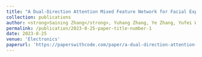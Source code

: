 ```yaml
---
title: "A Dual-Direction Attention Mixed Feature Network for Facial Expression Recognition"
collection: publications
author: <strong>Saining Zhang</strong>, Yuhang Zhang, Ye Zhang, Yufei Wang, Zhigang Song
permalink: /publication/2023-8-25-paper-title-number-1
date: 2023-8-25
venue: 'Electronics'
paperurl: 'https://paperswithcode.com/paper/a-dual-direction-attention-mixed-feature'
---
```

